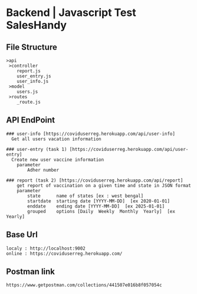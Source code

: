 # Backend | Javascript Test SalesHandy 

## File Structure
    >api
     >controller
        report.js 
        user_entry.js 
        user_info.js
     >model 
        users.js
     >routes
        _route.js

## API EndPoint
    ### user-info [https://coviduserreg.herokuapp.com/api/user-info]
      Get all users vacation information

    ### user-entry (task 1) [https://coviduserreg.herokuapp.com/api/user-entry]
      Create new user vaccine information
        parameter
            Adher number

    ### report (task 2) [https://coviduserreg.herokuapp.com/api/report]
        get report of vaccination on a given time and state in JSON format 
        parameter
            state      name of states [ex : west bengal]
            startdate  starting date [YYYY-MM-DD]  [ex 2020-01-01]
            enddate    ending date [YYYY-MM-DD]  [ex 2025-01-01]
            grouped    options [Daily  Weekly  Monthly  Yearly]  [ex Yearly]


## Base Url 
    localy : http://localhost:9002
    online : https://coviduserreg.herokuapp.com/

## Postman link
    https://www.getpostman.com/collections/441507e016b8f057054c